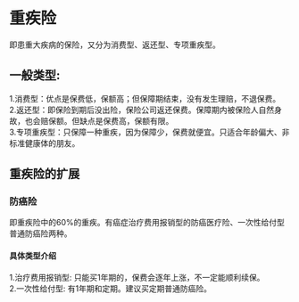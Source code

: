 # 重疾险
  即患重大疾病的保险，又分为消费型、返还型、专项重疾型。
  
## 一般类型:
  1.消费型：优点是保费低，保额高；但保障期结束，没有发生理赔，不退保费。     
  2.返还型：即保险到期后没出险，保险公司返还保费。保障期内被保险人自然身故，也会赔保额。但缺点是保费高，保额有限。   
  3.专项重疾型：只保障一种重疾，因为保障少，保费就便宜。只适合年龄偏大、非标准健康体的朋友。   

## 重疾险的扩展
### 防癌险
  即重疾险中的60%的重疾。有癌症治疗费用报销型的防癌医疗险、一次性给付型普通防癌险两种。

#### 具体类型介绍            
  1.治疗费用报销型: 只能买1年期的，保费会逐年上涨，不一定能顺利续保。                  
  2.一次性给付型: 有1年期和定期。建议买定期普通防癌险。       




